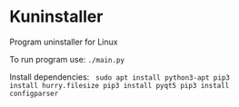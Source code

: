 # Kuninstaller
Program uninstaller for Linux

To run program use:
<code>./main.py</code>

Install dependencies:
<code>
  sudo apt install python3-apt
pip3 install hurry.filesize
pip3 install pyqt5
pip3 install configparser</code>
